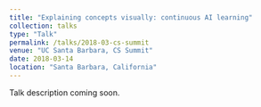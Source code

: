 ```yaml
---
title: "Explaining concepts visually: continuous AI learning"
collection: talks
type: "Talk"
permalink: /talks/2018-03-cs-summit
venue: "UC Santa Barbara, CS Summit"
date: 2018-03-14
location: "Santa Barbara, California"
---
```


Talk description coming soon.
